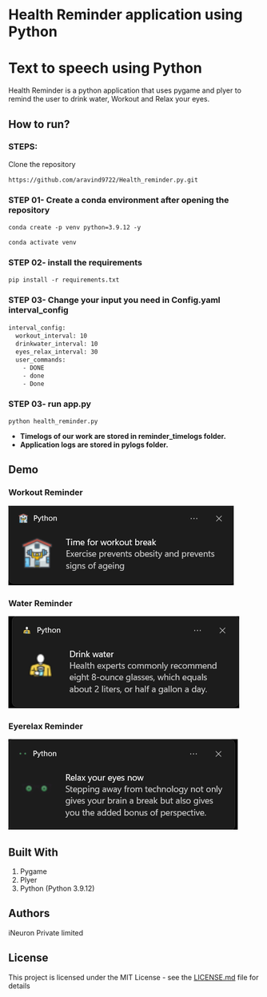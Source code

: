 # Health Reminder application using Python

# Text to speech using Python
Health Reminder is a python application that uses pygame and plyer to remind the user to drink water, Workout and Relax your eyes.

## How to run?
### STEPS:

Clone the repository

```
https://github.com/aravind9722/Health_reminder.py.git
```
### STEP 01- Create a conda environment after opening the repository

```
conda create -p venv python=3.9.12 -y
```

```
conda activate venv
```

### STEP 02- install the requirements
```
pip install -r requirements.txt
```
### STEP 03- Change your input you need in Config.yaml interval_config
```
interval_config:
  workout_interval: 10
  drinkwater_interval: 10
  eyes_relax_interval: 30
  user_commands:
    - DONE
    - done
    - Done
```
### STEP 03- run app.py
```
python health_reminder.py
```

- **Timelogs of our work are stored in reminder_timelogs folder.**
- **Application logs are stored in pylogs folder.**

## Demo
### Workout Reminder
![workout](imagemd/workout.png)
### Water Reminder
![drinkwater](imagemd/water.png)
### Eyerelax Reminder
![eye](imagemd/eyes.png)

## Built With

1. Pygame
2. Plyer 
3. Python (Python 3.9.12)


## Authors
iNeuron Private limited
## License

This project is licensed under the MIT License - see the [LICENSE.md](https://github.com/aravind9722/text-to-speech/blob/main/LICENSE) file for details